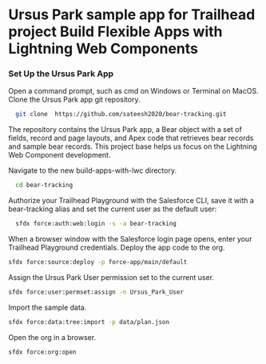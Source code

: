 # Ursus Park sample app for Trailhead project Build Flexible Apps with Lightning Web Components

### Set Up the Ursus Park App

Open a command prompt, such as cmd on Windows or Terminal on MacOS.
Clone the Ursus Park app git repository.
```sh
  git clone  https://github.com/sateesh2020/bear-tracking.git
```
The repository contains the Ursus Park app, a Bear object with a set of fields, record and page layouts, and Apex code that retrieves bear records and sample bear records. This project base helps us focus on the Lightning Web Component development.

Navigate to the new build-apps-with-lwc directory.
```sh
  cd bear-tracking
```
Authorize your Trailhead Playground with the Salesforce CLI, save it with a bear-tracking alias and set the current user as the default user:
```sh
  sfdx force:auth:web:login -s -a bear-tracking
```
When a browser window with the Salesforce login page opens, enter your Trailhead Playground credentials.
Deploy the app code to the org.
```sh
sfdx force:source:deploy -p force-app/main/default
```
Assign the Ursus Park User permission set to the current user.
```sh
sfdx force:user:permset:assign -n Ursus_Park_User
```
Import the sample data.
```sh
sfdx force:data:tree:import -p data/plan.json
```
Open the org in a browser.
```sh
sfdx force:org:open
```



